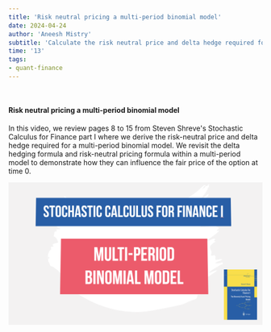 ```yaml
---
title: 'Risk neutral pricing a multi-period binomial model'
date: 2024-04-24
author: 'Aneesh Mistry'
subtitle: 'Calculate the risk neutral price and delta hedge required for a multi-period binomial model'
time: '13'
tags:
- quant-finance
---
```


<br>
<h4>Risk neutral pricing a multi-period binomial model</h4>
<p>
In this video, we review pages 8 to 15 from Steven Shreve's Stochastic Calculus for Finance part I where we derive the risk-neutral price and delta hedge required for a multi-period binomial model. We revisit the delta hedging formula and risk-neutral pricing formula within a multi-period model to demonstrate how they can influence the fair price of the option at time 0.

[![YouTube video link](../images/135_stoch3.jpg)]()
</p>
